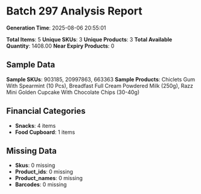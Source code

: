 # Batch 297 Analysis Report

**Generation Time**: 2025-08-06 20:55:01

**Total Items**: 5
**Unique SKUs**: 3
**Unique Products**: 3
**Total Available Quantity**: 1408.00
**Near Expiry Products**: 0

## Sample Data
**Sample SKUs**: 903185, 20997863, 663363
**Sample Products**: Chiclets Gum With Spearmint (10 Pcs), Breadfast Full Cream Powdered Milk (250g), Razz Mini Golden Cupcake With Chocolate Chips (30-40g)

## Financial Categories
- **Snacks**: 4 items
- **Food Cupboard**: 1 items

## Missing Data
- **Skus**: 0 missing
- **Product_ids**: 0 missing
- **Product_names**: 0 missing
- **Barcodes**: 0 missing
